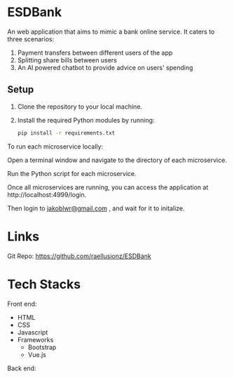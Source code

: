 # ESDBank
An web application that aims to mimic a bank online service. It caters to three scenarios:
1. Payment transfers between different users of the app
2. Splitting share bills between users 
3. An AI powered chatbot to provide advice on users' spending

## Setup

1. Clone the repository to your local machine.

2. Install the required Python modules by running:

   ```bash
   pip install -r requirements.txt

To run each microservice locally:

Open a terminal window and navigate to the directory of each microservice.

Run the Python script for each microservice.

Once all microservices are running, you can access the application at http://localhost:4999/login.

Then login to jakoblwr@gmail.com , and wait for it to initalize.

# Links
Git Repo: https://github.com/raellusionz/ESDBank <br>

# Tech Stacks
Front end:
- HTML
- CSS
- Javascript
- Frameworks
  - Bootstrap
  - Vue.js

Back end:


